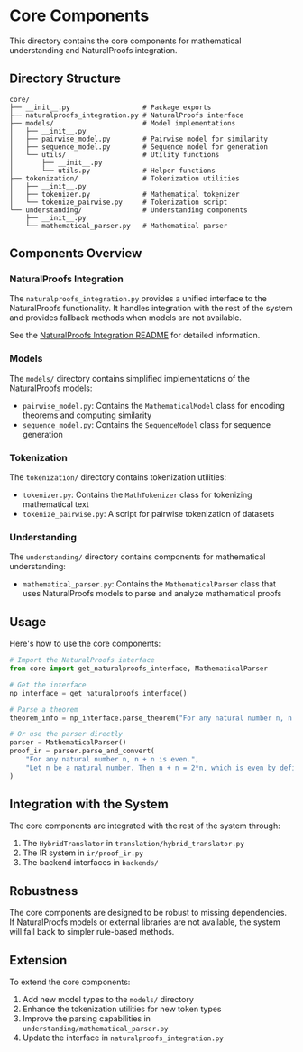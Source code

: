 # Core Components

This directory contains the core components for mathematical understanding and NaturalProofs integration.

## Directory Structure

```
core/
├── __init__.py                  # Package exports
├── naturalproofs_integration.py # NaturalProofs interface
├── models/                      # Model implementations
│   ├── __init__.py
│   ├── pairwise_model.py        # Pairwise model for similarity
│   ├── sequence_model.py        # Sequence model for generation
│   └── utils/                   # Utility functions
│       ├── __init__.py
│       └── utils.py             # Helper functions
├── tokenization/                # Tokenization utilities
│   ├── __init__.py
│   ├── tokenizer.py             # Mathematical tokenizer
│   └── tokenize_pairwise.py     # Tokenization script
└── understanding/               # Understanding components
    ├── __init__.py
    └── mathematical_parser.py   # Mathematical parser
```

## Components Overview

### NaturalProofs Integration

The `naturalproofs_integration.py` provides a unified interface to the NaturalProofs functionality. It handles integration with the rest of the system and provides fallback methods when models are not available.

See the [NaturalProofs Integration README](./NATURALPROOFS_INTEGRATION.md) for detailed information.

### Models

The `models/` directory contains simplified implementations of the NaturalProofs models:

- `pairwise_model.py`: Contains the `MathematicalModel` class for encoding theorems and computing similarity
- `sequence_model.py`: Contains the `SequenceModel` class for sequence generation

### Tokenization

The `tokenization/` directory contains tokenization utilities:

- `tokenizer.py`: Contains the `MathTokenizer` class for tokenizing mathematical text
- `tokenize_pairwise.py`: A script for pairwise tokenization of datasets

### Understanding

The `understanding/` directory contains components for mathematical understanding:

- `mathematical_parser.py`: Contains the `MathematicalParser` class that uses NaturalProofs models to parse and analyze mathematical proofs

## Usage

Here's how to use the core components:

```python
# Import the NaturalProofs interface
from core import get_naturalproofs_interface, MathematicalParser

# Get the interface
np_interface = get_naturalproofs_interface()

# Parse a theorem
theorem_info = np_interface.parse_theorem("For any natural number n, n + n is even.")

# Or use the parser directly
parser = MathematicalParser()
proof_ir = parser.parse_and_convert(
    "For any natural number n, n + n is even.",
    "Let n be a natural number. Then n + n = 2*n, which is even by definition."
)
```

## Integration with the System

The core components are integrated with the rest of the system through:

1. The `HybridTranslator` in `translation/hybrid_translator.py`
2. The IR system in `ir/proof_ir.py`
3. The backend interfaces in `backends/`

## Robustness

The core components are designed to be robust to missing dependencies. If NaturalProofs models or external libraries are not available, the system will fall back to simpler rule-based methods.

## Extension

To extend the core components:

1. Add new model types to the `models/` directory
2. Enhance the tokenization utilities for new token types
3. Improve the parsing capabilities in `understanding/mathematical_parser.py`
4. Update the interface in `naturalproofs_integration.py`